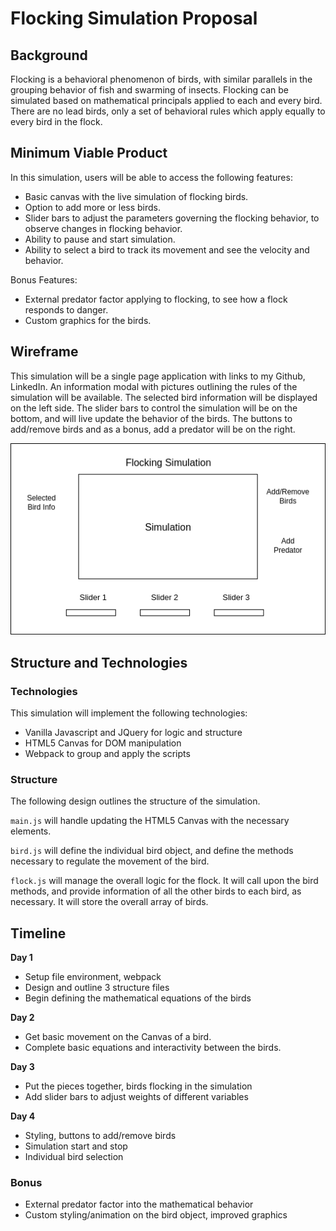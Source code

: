 # Flocking Simulation Proposal

## Background

Flocking is a behavioral phenomenon of birds, with similar parallels in the grouping behavior of fish and swarming of insects. Flocking can be simulated based on mathematical principals applied to each and every bird. There are no lead birds, only a set of behavioral rules which apply equally to every bird in the flock.

## Minimum Viable Product

In this simulation, users will be able to access the following features:

- Basic canvas with the live simulation of flocking birds.
- Option to add more or less birds.
- Slider bars to adjust the parameters governing the flocking behavior, to observe changes in flocking behavior.
- Ability to pause and start simulation.
- Ability to select a bird to track its movement and see the velocity and behavior.

Bonus Features:
- External predator factor applying to flocking, to see how a flock responds to danger.
- Custom graphics for the birds.

## Wireframe

This simulation will be a single page application with links to my Github, LinkedIn. An information modal with pictures outlining the rules of the simulation will be available. The selected bird information will be displayed on the left side. The slider bars to control the simulation will be on the bottom, and will live update the behavior of the birds. The buttons to add/remove birds and as a bonus, add a predator will be on the right.

![wireframe](./images/flock.png)

## Structure and Technologies

### Technologies

This simulation will implement the following technologies:
- Vanilla Javascript and JQuery for logic and structure
- HTML5 Canvas for DOM manipulation
- Webpack to group and apply the scripts

### Structure

The following design outlines the structure of the simulation.

`main.js` will handle updating the HTML5 Canvas with the necessary elements.

`bird.js` will define the individual bird object, and define the methods necessary to regulate the movement of the bird.

`flock.js` will manage the overall logic for the flock. It will call upon the bird methods, and provide information of all the other birds to each bird, as necessary. It will store the overall array of birds.

## Timeline

**Day 1**
- Setup file environment, webpack
- Design and outline 3 structure files
- Begin defining the mathematical equations of the birds

**Day 2**
- Get basic movement on the Canvas of a bird.
- Complete basic equations and interactivity between the birds.

**Day 3**
- Put the pieces together, birds flocking in the simulation
- Add slider bars to adjust weights of different variables

**Day 4**
- Styling, buttons to add/remove birds
- Simulation start and stop
- Individual bird selection

### Bonus

- External predator factor into the mathematical behavior
- Custom styling/animation on the bird object, improved graphics

